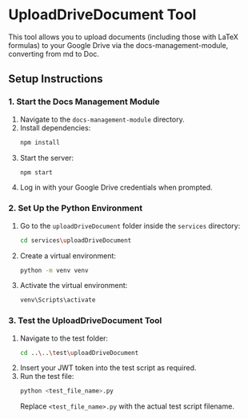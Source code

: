# UploadDriveDocument Tool

This tool allows you to upload documents (including those with LaTeX formulas) to your Google Drive via the docs-management-module, converting from md to Doc.


## Setup Instructions

### 1. Start the Docs Management Module

1. Navigate to the `docs-management-module` directory.
2. Install dependencies:
    ```bash
    npm install
    ```
3. Start the server:
    ```bash
    npm start
    ```
4. Log in with your Google Drive credentials when prompted.

### 2. Set Up the Python Environment

1. Go to the `uploadDriveDocument` folder inside the `services` directory:
    ```bash
    cd services\uploadDriveDocument
    ```
2. Create a virtual environment:
    ```bash
    python -m venv venv
    ```
3. Activate the virtual environment:
    ```bash
    venv\Scripts\activate
    ```

### 3. Test the UploadDriveDocument Tool

1. Navigate to the test folder:
    ```bash
    cd ..\..\test\uploadDriveDocument
    ```
2. Insert your JWT token into the test script as required.
3. Run the test file:
    ```bash
    python <test_file_name>.py
    ```
    Replace `<test_file_name>.py` with the actual test script filename.
